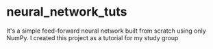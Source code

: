 # neural_network_tuts
It's a simple feed-forward neural network built from scratch using only NumPy. I created this project as a tutorial for my study group
